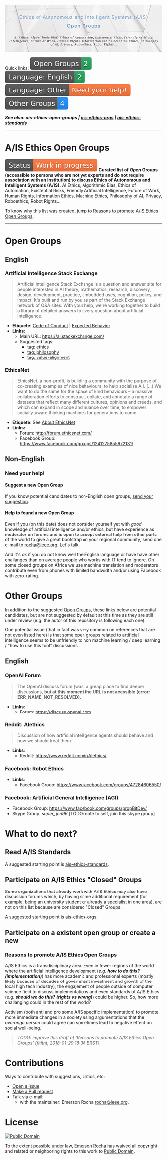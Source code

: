 ![Banner: Open Groups to discuss to Ethics of Autonomous and Intelligent Systems (A/IS)](banner.png)

Quick links: [![Open Groups](badges/open-groups.svg)](#open-groups) [![English](badges/open-groups-english.svg)](#english)  [![English](badges/open-groups-non-english.svg)](#non-english) [![Other Groups](badges/other-groups.svg)](#other-groups)

_**See also:
ais-ethics-open-groups |
[ais-ethics-orgs](https://github.com/fititnt/ais-ethics-orgs) |
[ais-ethics-standards](https://github.com/fititnt/ais-ethics-standards)**_

---

# A/IS Ethics Open Groups
![Work in Progress](badges/status-work-in-progress.svg) **Curated list of _Open_ Groups (accessible to persons who
are not yet experts and do not require association with an institution) to
discuss Ethics of Autonomous and Intelligent Systems (A/IS).** AI Ethics,
Algorithmic Bias, Ethics of Automation, Existential Risks, Friendly Artificial
Intelligence, Future of Work, Human Rights, Information Ethics, Machine Ethics,
Philosophy of AI, Privacy, Roboethics, Robot Rights...

To know why this list was created, jump to [Reasons to promote A/IS Ethics Open Groups](#reasons-to-promote-ais-ethics-open-groups).

---

# Open Groups

## English

### Artificial Intelligence Stack Exchange

> Artificial Intelligence Stack Exchange is a question and answer site for
people interested in AI theory, mathematics, research, discovery, design,
development, practice, embedded uses, cognition, policy, and impact. It's
built and run by you as part of the Stack Exchange network of Q&A sites. With
your help, we're working together to build a library of detailed answers to
every question about artificial intelligence.

- **Etiquete**: [Code of Conduct](https://ai.stackexchange.com/conduct) \| [Expected Behavior](https://ai.stackexchange.com/help/behavior)
- **Links:**
  - Main URL: <https://ai.stackexchange.com/>
  - Suggested tags:
    - [tag: ethics](https://ai.stackexchange.com/questions/tagged/ethics)
    - [tag: philosophy](https://ai.stackexchange.com/questions/tagged/philosophy)
    - [tag: value-alignment](https://ai.stackexchange.com/questions/tagged/value-alignment)

### EthicsNet

> EthicsNet, a non-profit, is building a community with the purpose of
co-creating examples of nice behaviours, to help socialise A.I. (...)
We want to do the same for the space of kind behaviours – a massive
collaboration efforts to construct, collate, and annotate a range of datasets
that reflect many different cultures, opinions and creeds, and which can expand
in scope and nuance over time, to empower socially-aware thinking machines for
generations to come.

- **Etiquete**: See [About EthicsNet](https://www.ethicsnet.com/about/)
- **Links:**
  - Forum: <http://forum.ethicsnet.com/>
  - Facebook Group: <https://www.facebook.com/groups/1241275855972131/>

## Non-English

### Need your help!

#### Suggest a new Open Group
If you know potential candidates to non-English open groups, [send
your suggestion](#contributions).

#### Help to found a new Open Group
Even if you (on this date) does not consider yourself yet with _good_ knowledge of
artificial intelligence and/or ethics, but have experience as moderator on
forums and is open to accept external help from other parts of the world to
give a great bootstrap on your regional community, send one e-mail to
<rocha@ieee.org>. Let's talk.

And it's ok if you do not know well the English language or have have other
challanges than on average people who works with IT tend to ignore. On some
closed groups on Africa we use machine translation and moderators contribute
even from phones with limited bandwidth and/or using Facebook with zero-rating.

# Other Groups

In addition to the suggested [Open Groups](#open-groups), these links below are
potential candidates, but are not suggested by default at this time as they are
still under review (e.g. the autor of this repository is following each one).

One potential issue (that in fact was very common on references that are not
even listed here) is that some open groups related to artificial intelligence
seems to be unfriendly to non machine learning / deep learning / "how to use
this tool" discussions.

## English

### OpenAI Forum
> The OpenAI discuss forum (was) a greap place to find deeper discussions, **but
at this moment the URL is not acessible (error: ERR_NAME_NOT_RESOLVED).**

- **Links**:
  - Forum: <https://discuss.openai.com>

### Reddit: AIethics
> Discussion of how artificial intelligence agents should behave and how we
should treat them

- **Links**:
  - Reddit: <https://www.reddit.com/r/AIethics/>

### Facebook: Robot Ethics
- **Links**:
  - Facebook Group: <https://www.facebook.com/groups/47284606550/>

### Facebook: Artificial General Intelligence (AGI)
- Facebook Group: <https://www.facebook.com/groups/propBitDev/>
- Skype Group: _super_jen96_ [TODO: note to self, join this skype group]

<!--
https://www.facebook.com/groups/1241275855972131/

http://forum.ethicsnet.com/
-->

<!--
https://www.facebook.com/groups/1911980305724523/

https://www.facebook.com/groups/strongartificialintelligence/ (Group description is not very friendly, see )
-->

<!--
https://www.facebook.com/groups/propBitDev/?ref=gysj
->

<!--
Links that (for Now) will not be included

>>> Strong Artificial Intelligence (Facebook Group)
    URL: https://www.facebook.com/groups/strongartificialintelligence/
    Reason: the description of the group says:
            "A.I. critics are not allowed here and will be eliminated from
             this group. Discussing whether creating super intelligent
             machines is ethical or not is a profound waste of time."

-->


# What to do next?

## Read A/IS Standards

A suggested starting point is [ais-ethics-standards](https://github.com/fititnt/ais-ethics-standards).

## Participate on A/IS Ethics "Closed" Groups

Some organizations that already work with A/IS Ethics may also have discussion
forums which, by having some additional requirement (for example, being an
university student or already a specialist in one area), are not on this
list because are considered "Closed" Groups.

A suggested starting point is [ais-ethics-orgs](https://github.com/fititnt/ais-ethics-orgs).

## Participate on a existent open group or create a new

### Reasons to promote A/IS Ethics Open Groups
A/IS Ethics is a transdisciplinary area. Even in fewer regions of the
world where the artificial intelligence development (_e.g. **how to do this?
(implementation)**_) has more academic and professional experts (mostly likely
because of decades of government investment and growth of the local high tech
industry), the engajement of people outside of computer science field to discuss
implementations and even standards of A/IS Ethics (e.g. _**should we do this?
(rights vs wrong)**_) could be higher. So, how more
challanging could in the rest of the world?

Activism (both anti and pro some A/IS specific implementation) to promote more
immediate changes in a society using argumentations that the _averange person_
could agree can sometimes lead to negative effect on social well-being.

> _TODO: improve this draft of 'Reasons to promote A/IS Ethics Open Groups' (fititnt, 2018-01-29 18:36 BRST)_

<!--

### The challenge of self-doubt

Even experts outside computer science can have fear to express their opinion even when is what could better anwser

(...)

### Activism can be a double-edged sword
To make it clear upfront: we should respect people who do activism to promote
more immediate changes and **act in good faith**, even if we strongly disagree.

But assume that is likely to take some time to be respected back, as some
counter-argumentations we have to deal could be a result of what they deal
in figths (argumentations) we're not able to see.

-->

# Contributions
Ways to contribute with suggestions, critics, etc:

- [Open a issue](https://help.github.com/articles/creating-an-issue/)
- [Make a Pull request](https://help.github.com/articles/about-pull-requests/)
- Talk via e-mail:
  - with the maintainer: Emerson Rocha <rocha@ieee.org>.

# License

[![Public Domain](https://i.creativecommons.org/p/zero/1.0/88x31.png)](UNLICENSE)

To the extent possible under law, [Emerson Rocha](https://github.com/fititnt)
has waived all copyright and related or neighboring rights to this work to
[Public Domain](UNLICENSE).